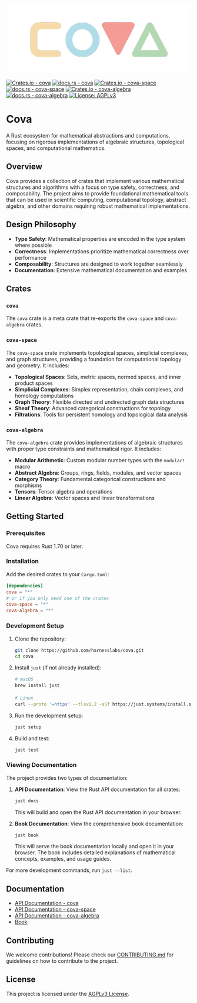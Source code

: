 <p align="center">
  <img src="https://raw.githubusercontent.com/harnesslabs/brand/main/cova/cova-banner.png" alt="Cova Logo" width="500">
</p>

[![Crates.io - cova](https://img.shields.io/crates/v/cova?label=cova)](https://crates.io/crates/cova)
[![docs.rs - cova](https://img.shields.io/docsrs/cova?label=docs.rs%20cova)](https://docs.rs/cova)
[![Crates.io - cova-space](https://img.shields.io/crates/v/cova-space?label=cova-space)](https://crates.io/crates/cova-space)
[![docs.rs - cova-space](https://img.shields.io/docsrs/cova-space?label=docs.rs%20cova-space)](https://docs.rs/cova-space)
[![Crates.io - cova-algebra](https://img.shields.io/crates/v/cova-algebra?label=cova-algebra)](https://crates.io/crates/cova-algebra)
[![docs.rs - cova-algebra](https://img.shields.io/docsrs/cova-algebra?label=docs.rs%20cova-algebra)](https://docs.rs/cova-algebra)
[![License: AGPLv3](https://img.shields.io/badge/License-AGPL_v3-blue.svg)](https://www.gnu.org/licenses/agpl-3.0)

# Cova

A Rust ecosystem for mathematical abstractions and computations, focusing on rigorous implementations of algebraic structures, topological spaces, and computational mathematics.

## Overview

Cova provides a collection of crates that implement various mathematical structures and algorithms with a focus on type safety, correctness, and composability. The project aims to provide foundational mathematical tools that can be used in scientific computing, computational topology, abstract algebra, and other domains requiring robust mathematical implementations.

## Design Philosophy

- **Type Safety**: Mathematical properties are encoded in the type system where possible
- **Correctness**: Implementations prioritize mathematical correctness over performance
- **Composability**: Structures are designed to work together seamlessly
- **Documentation**: Extensive mathematical documentation and examples

## Crates

### `cova`

The `cova` crate is a meta crate that re-exports the `cova-space` and `cova-algebra` crates.


### `cova-space`

The `cova-space` crate implements topological spaces, simplicial complexes, and graph structures, providing a foundation for computational topology and geometry. It includes:

- **Topological Spaces**: Sets, metric spaces, normed spaces, and inner product spaces
- **Simplicial Complexes**: Simplex representation, chain complexes, and homology computations
- **Graph Theory**: Flexible directed and undirected graph data structures
- **Sheaf Theory**: Advanced categorical constructions for topology
- **Filtrations**: Tools for persistent homology and topological data analysis

### `cova-algebra`

The `cova-algebra` crate provides implementations of algebraic structures with proper type constraints and mathematical rigor. It includes:

- **Modular Arithmetic**: Custom modular number types with the `modular!` macro
- **Abstract Algebra**: Groups, rings, fields, modules, and vector spaces
- **Category Theory**: Fundamental categorical constructions and morphisms
- **Tensors**: Tensor algebra and operations
- **Linear Algebra**: Vector spaces and linear transformations

## Getting Started

### Prerequisites

Cova requires Rust 1.70 or later.

### Installation

Add the desired crates to your `Cargo.toml`:

```toml
[dependencies]
cova = "*"
# or if you only need one of the crates
cova-space = "*"
cova-algebra = "*" 
```

### Development Setup

1. Clone the repository:
   ```bash
   git clone https://github.com/harnesslabs/cova.git
   cd cova
   ```

2. Install `just` (if not already installed):
   ```bash
   # macOS
   brew install just
   
   # Linux
   curl --proto '=https' --tlsv1.2 -sSf https://just.systems/install.sh | bash -s -- --to /usr/local/bin
   ```

3. Run the development setup:
   ```bash
   just setup
   ```

4. Build and test:
   ```bash
   just test
   ```

### Viewing Documentation

The project provides two types of documentation:

1. **API Documentation**: View the Rust API documentation for all crates:
   ```bash
   just docs
   ```
   This will build and open the Rust API documentation in your browser.

2. **Book Documentation**: View the comprehensive book documentation:
   ```bash
   just book
   ```
   This will serve the book documentation locally and open it in your browser. The book includes detailed explanations of mathematical concepts, examples, and usage guides.

For more development commands, run `just --list`.

## Documentation

- [API Documentation - cova](https://docs.rs/cova)
- [API Documentation - cova-space](https://docs.rs/cova-space)
- [API Documentation - cova-algebra](https://docs.rs/cova-algebra)
- [Book](https://book.harnesslabs.xyz)

## Contributing

We welcome contributions! Please check our [CONTRIBUTING.md](CONTRIBUTING.md) for guidelines on how to contribute to the project.

## License

This project is licensed under the [AGPLv3 License](LICENSE).


